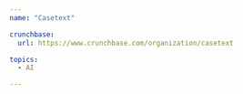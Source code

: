 ```yaml
---
name: "Casetext"

crunchbase:
  url: https://www.crunchbase.com/organization/casetext

topics:
  - AI

---
```


